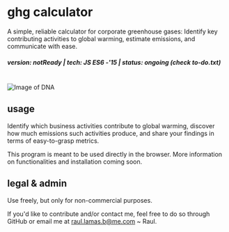 # **ghg calculator**

A simple, reliable calculator for corporate greenhouse gases: Identify key contributing activities to global warming, estimate emissions, and communicate with ease.

##### **version:** notReady | **tech:** JS ES6 -'15 | **status:** ongoing (check to-do.txt)
\
![Image of DNA](https://woodruffsawyer.com/wp-content/uploads/2020/03/airplane_1011385708_compressed.jpg "Business flights are a common source of carbon dioxide emissions.")

## **usage**
Identify which business activities contribute to global warming, discover how much emissions such activities produce, and share your findings in terms of easy-to-grasp metrics.

This program is meant to be used directly in the browser. More information on functionalities and installation coming soon.

## **legal & admin**
Use freely, but only for non-commercial purposes.

If you'd like to contribute and/or contact me, feel free to do so through GitHub or email me at raul.lamas.b@me.com ~ Raul.